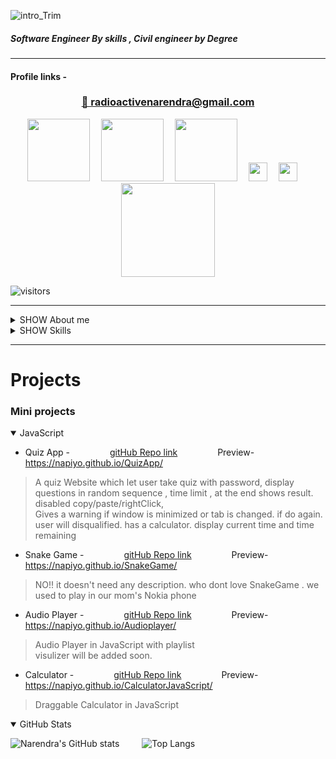 ![intro_Trim](https://user-images.githubusercontent.com/88178000/127735210-c824ab80-8438-4c44-b362-2c2404146b0f.gif)
##### Software Engineer By skills , Civil engineer by Degree
******

#### Profile links -

<div align="center"><h3><a target="_blank" href="mailto:radioactivenarendra@gmail.com">📧 radioactivenarendra@gmail.com</a></h3>
<a href="https:\\google.com" target="_blank"><img src="https://user-images.githubusercontent.com/88178000/127736341-c9c47072-7f29-4d38-beb7-72cdee093152.png" width="100px"></img></a>
&emsp;<a href="https://auth.geeksforgeeks.org/user/radioactivenarendra/practice/" target="_blank"><img src="https://cdncontribute.geeksforgeeks.org/wp-content/uploads/geeksforgeeks-19.png" width="100px"></img></a>
 &emsp;<a href="https://www.codechef.com/users/napiyo" target="_blank"><img src="https://upload.wikimedia.org/wikipedia/en/thumb/7/7b/Codechef%28new%29_logo.svg/1200px-Codechef%28new%29_logo.svg.png" width="100px"></img></a>
 &emsp;<a href="https://www.instagram.com/narendra_dewasi/" target="_blank"><img src="http://assets.stickpng.com/images/580b57fcd9996e24bc43c521.png" width="30px"></img></a>
  &emsp;<a href="https://www.linkedin.com/in/narendra-dewasi/" target="_blank"><img src="https://www.freeiconspng.com/thumbs/linkedin-logo-png/linkedin-logo-3.png" width="30px"></img></a> 
    &emsp;<a href="https://www.youtube.com/channel/UCWh1gVC_bIk60W0FjiSh6XA" target="_blank"><img src="https://img.shields.io/youtube/channel/views/UCWh1gVC_bIk60W0FjiSh6XA?label=youTube%20Views&style=social" width="150px"></img></a> 
  </div>
  
  ![visitors](https://visitor-badge.laobi.icu/badge?page_id=page.id=napiyo.napiyo) 
  *****
  <details>
  <summary>SHOW About me </summary>
  
  ## 👨‍💻 About me
> Engineering Student of **Ramaiah Institute of Technology , bengaluru (India)** . pursuing my Bachelor of Engineering in Civil engineering. (2022 Passout Batch)

> Self taught programmer and willing to programming professionally

>I'm From Rajasthan and Now living in Bengaluru (India)
  
> Good with Data Structures and Algorithms
  </details>
  
 
  <details>
  <summary>SHOW Skills </summary>
  
  
## 🤹‍♂️ Skills
> ### Languages :
>> 	![Python](https://img.shields.io/badge/python-%2314354C.svg?style=for-the-badge&logo=python&logoColor=white) 
>> ![Java](https://img.shields.io/badge/java-%23ED8B00.svg?style=for-the-badge&logo=java&logoColor=white)
>> 	![JavaScript](https://img.shields.io/badge/javascript-%23323330.svg?style=for-the-badge&logo=javascript&logoColor=%23F7DF1E)
>> 	![C](https://img.shields.io/badge/c-%2300599C.svg?style=for-the-badge&logo=c&logoColor=white)
>> 	![HTML5](https://img.shields.io/badge/html5-%23E34F26.svg?style=for-the-badge&logo=html5&logoColor=white)
>> 	![CSS3](https://img.shields.io/badge/css3-%231572B6.svg?style=for-the-badge&logo=css3&logoColor=white)

> ### Frameworks, Platforms and Libraries :
> > ![MongoDB](https://img.shields.io/badge/MongoDB-%234ea94b.svg?style=for-the-badge&logo=mongodb&logoColor=white)
> > ![Express.js](https://img.shields.io/badge/express.js-%23404d59.svg?style=for-the-badge&logo=express&logoColor=%2361DAFB)
> > ![React](https://img.shields.io/badge/react-%2320232a.svg?style=for-the-badge&logo=react&logoColor=%2361DAFB)
> > ![NodeJS](https://img.shields.io/badge/node.js-%2343853D.svg?style=for-the-badge&logo=node.js&logoColor=white)
> > ![Bootstrap](https://img.shields.io/badge/bootstrap-%23563D7C.svg?style=for-the-badge&logo=bootstrap&logoColor=white)
> > ![TailwindCSS](https://img.shields.io/badge/tailwindcss-%2338B2AC.svg?style=for-the-badge&logo=tailwind-css&logoColor=white)
> > ![NPM](https://img.shields.io/badge/NPM-%23000000.svg?style=for-the-badge&logo=npm&logoColor=white)
> > ![Django](https://img.shields.io/badge/django-%23092E20.svg?style=for-the-badge&logo=django&logoColor=white)
> ### What I can Make ?
> > - Websites , Android Apps , Hybrid apps (Android and IOS)
</details>


---
# Projects
### Mini projects


<details open>
  <summary>JavaScript</summary>
  

- Quiz App  - &emsp;&emsp;&emsp;&emsp; [gitHub Repo link](https://github.com/napiyo/QuizApp) &emsp;&emsp;&emsp;&emsp; Preview- <https://napiyo.github.io/QuizApp/>
 > A quiz Website which let user take quiz with password, display questions in random sequence , time limit , at the end shows result. disabled copy/paste/rightClick,  
 > Gives a warning if window is minimized or tab is changed. if do again. user will disqualified. has a calculator. display current time and time remaining 
  
 
- Snake Game  - &emsp;&emsp;&emsp;&emsp; [gitHub Repo link](https://github.com/napiyo/SnakeGame) &emsp;&emsp;&emsp;&emsp; Preview- <https://napiyo.github.io/SnakeGame/>
 > NO!!  it doesn't need any description. who dont love SnakeGame . we used to play in our mom's Nokia phone  
  
 - Audio Player  - &emsp;&emsp;&emsp;&emsp; [gitHub Repo link](https://github.com/napiyo/Audioplayer) &emsp;&emsp;&emsp;&emsp; Preview- <https://napiyo.github.io/Audioplayer/>
 > Audio Player in JavaScript with playlist   
 > visulizer will be added soon.
  
 
- Calculator  - &emsp;&emsp;&emsp;&emsp; [gitHub Repo link](https://github.com/napiyo/CalculatorJavaScript) &emsp;&emsp;&emsp;&emsp; Preview- <https://napiyo.github.io/CalculatorJavaScript/>    
 > Draggable Calculator in JavaScript 
  
  
  </details>


<details open>
 <summary>GitHub Stats</summary>
 
 ![Narendra's GitHub stats](https://github-readme-stats.vercel.app/api?username=napiyo&theme=merko&show_icons=true) &emsp;&emsp; ![Top Langs](https://github-readme-stats.vercel.app/api/top-langs/?username=napiyo&layout=compact)

